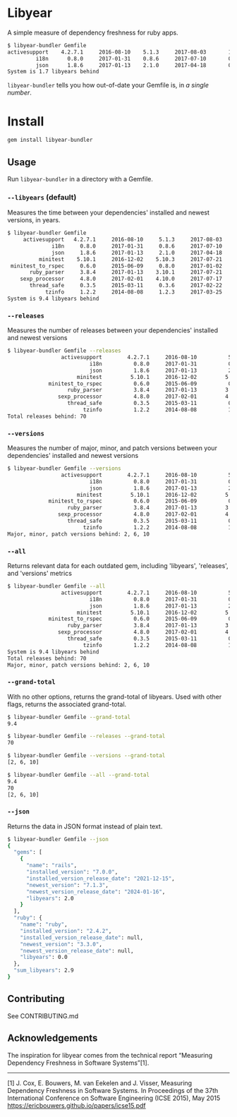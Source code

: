 # Libyear

A simple measure of dependency freshness for ruby apps.

```bash
$ libyear-bundler Gemfile
activesupport    4.2.7.1     2016-08-10    5.1.3     2017-08-03       1.0
         i18n      0.8.0     2017-01-31    0.8.6     2017-07-10       0.4
         json      1.8.6     2017-01-13    2.1.0     2017-04-18       0.3
System is 1.7 libyears behind
```

`libyear-bundler` tells you how out-of-date your Gemfile is, in *a single
number*.

# Install

```bash
gem install libyear-bundler
```

## Usage

Run `libyear-bundler` in a directory with a Gemfile.

### `--libyears` (default)

Measures the time between your dependencies' installed and newest versions, in
years.

```bash
$ libyear-bundler Gemfile
     activesupport   4.2.7.1     2016-08-10     5.1.3     2017-08-03     1.0
              i18n     0.8.0     2017-01-31     0.8.6     2017-07-10     0.4
              json     1.8.6     2017-01-13     2.1.0     2017-04-18     0.3
          minitest    5.10.1     2016-12-02    5.10.3     2017-07-21     0.6
 minitest_to_rspec     0.6.0     2015-06-09     0.8.0     2017-01-02     1.6
       ruby_parser     3.8.4     2017-01-13    3.10.1     2017-07-21     0.5
    sexp_processor     4.8.0     2017-02-01    4.10.0     2017-07-17     0.5
       thread_safe     0.3.5     2015-03-11     0.3.6     2017-02-22     2.0
            tzinfo     1.2.2     2014-08-08     1.2.3     2017-03-25     2.6
System is 9.4 libyears behind

```

### `--releases`

Measures the number of releases between your dependencies' installed and newest
versions

```bash
$ libyear-bundler Gemfile --releases
                 activesupport        4.2.7.1     2016-08-10          5.1.3     2017-08-03        37
                          i18n          0.8.0     2017-01-31          0.8.6     2017-07-10         5
                          json          1.8.6     2017-01-13          2.1.0     2017-04-18        12
                      minitest         5.10.1     2016-12-02         5.10.3     2017-07-21         2
             minitest_to_rspec          0.6.0     2015-06-09          0.8.0     2017-01-02         5
                   ruby_parser          3.8.4     2017-01-13         3.10.1     2017-07-21         3
                sexp_processor          4.8.0     2017-02-01         4.10.0     2017-07-17         3
                   thread_safe          0.3.5     2015-03-11          0.3.6     2017-02-22         2
                        tzinfo          1.2.2     2014-08-08          1.2.3     2017-03-25         1
Total releases behind: 70

```

### `--versions`

Measures the number of major, minor, and patch versions between your
dependencies' installed and newest versions

```bash
$ libyear-bundler Gemfile --versions
                 activesupport        4.2.7.1     2016-08-10          5.1.3     2017-08-03      [1, 0, 0]
                          i18n          0.8.0     2017-01-31          0.8.6     2017-07-10      [0, 0, 6]
                          json          1.8.6     2017-01-13          2.1.0     2017-04-18      [1, 0, 0]
                      minitest         5.10.1     2016-12-02         5.10.3     2017-07-21      [0, 0, 2]
             minitest_to_rspec          0.6.0     2015-06-09          0.8.0     2017-01-02      [0, 2, 0]
                   ruby_parser          3.8.4     2017-01-13         3.10.1     2017-07-21      [0, 2, 0]
                sexp_processor          4.8.0     2017-02-01         4.10.0     2017-07-17      [0, 2, 0]
                   thread_safe          0.3.5     2015-03-11          0.3.6     2017-02-22      [0, 0, 1]
                        tzinfo          1.2.2     2014-08-08          1.2.3     2017-03-25      [0, 0, 1]
Major, minor, patch versions behind: 2, 6, 10

```

### `--all`

Returns relevant data for each outdated gem, including 'libyears', 'releases',
and 'versions' metrics

```bash
$ libyear-bundler Gemfile --all
                 activesupport        4.2.7.1     2016-08-10          5.1.3     2017-08-03       1.0        37      [1, 0, 0]
                          i18n          0.8.0     2017-01-31          0.8.6     2017-07-10       0.4         5      [0, 0, 6]
                          json          1.8.6     2017-01-13          2.1.0     2017-04-18       0.3        12      [1, 0, 0]
                      minitest         5.10.1     2016-12-02         5.10.3     2017-07-21       0.6         2      [0, 0, 2]
             minitest_to_rspec          0.6.0     2015-06-09          0.8.0     2017-01-02       1.6         5      [0, 2, 0]
                   ruby_parser          3.8.4     2017-01-13         3.10.1     2017-07-21       0.5         3      [0, 2, 0]
                sexp_processor          4.8.0     2017-02-01         4.10.0     2017-07-17       0.5         3      [0, 2, 0]
                   thread_safe          0.3.5     2015-03-11          0.3.6     2017-02-22       2.0         2      [0, 0, 1]
                        tzinfo          1.2.2     2014-08-08          1.2.3     2017-03-25       2.6         1      [0, 0, 1]
System is 9.4 libyears behind
Total releases behind: 70
Major, minor, patch versions behind: 2, 6, 10
```

### `--grand-total`

With no other options, returns the grand-total of libyears. Used with other
flags, returns the associated grand-total.

```bash
$ libyear-bundler Gemfile --grand-total
9.4

$ libyear-bundler Gemfile --releases --grand-total
70

$ libyear-bundler Gemfile --versions --grand-total
[2, 6, 10]

$ libyear-bundler Gemfile --all --grand-total
9.4
70
[2, 6, 10]
```

### `--json`

Returns the data in JSON format instead of plain text.

```bash
$ libyear-bundler Gemfile --json
{
  "gems": [
    {
      "name": "rails",
      "installed_version": "7.0.0",
      "installed_version_release_date": "2021-12-15",
      "newest_version": "7.1.3",
      "newest_version_release_date": "2024-01-16",
      "libyears": 2.0
    }
  ],
  "ruby": {
    "name": "ruby",
    "installed_version": "2.4.2",
    "installed_version_release_date": null,
    "newest_version": "3.3.0",
    "newest_version_release_date": null,
    "libyears": 0.0
  },
  "sum_libyears": 2.9
}
```

## Contributing

See CONTRIBUTING.md

## Acknowledgements

The inspiration for libyear comes from the technical report “Measuring
Dependency Freshness in Software Systems”[1].

---
[1] J. Cox, E. Bouwers, M. van Eekelen and J. Visser, Measuring Dependency
Freshness in Software Systems. In Proceedings of the 37th International
Conference on Software Engineering (ICSE 2015), May 2015
https://ericbouwers.github.io/papers/icse15.pdf
